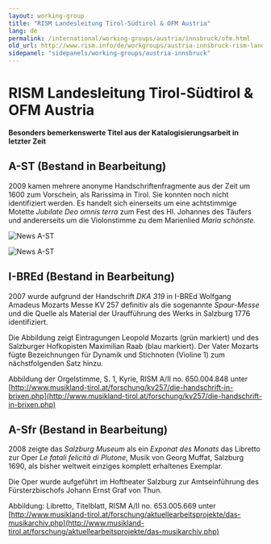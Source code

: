 ```yaml
---
layout: working-group
title: "RISM Landesleitung Tirol-Südtirol & OFM Austria"
lang: de
permalink: /international/working-groups/austria/innsbruck/ofm.html
old_url: http://www.rism.info/de/workgroups/austria-innsbruck-rism-landesleitung-tirol-suedtirol-ofm-austria/home/newsarchiv/bemerkenswerte-titelaufnahmen.html
sidepanel: "sidepanels/working-groups/austria-innsbruck"
---
```


# RISM Landesleitung Tirol-Südtirol & OFM Austria

**Besonders bemerkenswerte Titel aus der Katalogisierungsarbeit in letzter Zeit**

## A-ST (Bestand in Bearbeitung)

2009 kamen mehrere anonyme Handschriftenfragmente aus der Zeit um 1600 zum Vorschein, als Rarissima in Tirol. Sie konnten noch nicht identifiziert werden. Es handelt sich einerseits um eine achtstimmige Motette _Jubilate Deo omnis terra_ zum Fest des Hl. Johannes des Täufers und andererseits um die Violonstimme zu dem Marienlied _Maria schönste._

 ![](/fileadmin/_processed_/csm_MariaSchoenste_no2133_2a08ca062a.jpg "News A-ST")

 ![](/fileadmin/_processed_/csm_JubilateDeo_no2131_d07c8a5c2c.jpg "News A-ST")

## I-BREd (Bestand in Bearbeitung)

2007 wurde aufgrund der Handschrift _DKA 319_ in I-BREd Wolfgang Amadeus Mozarts Messe KV 257 definitiv als die sogenannte _Spaur-Messe_ und die Quelle als Material der Uraufführung des Werks in Salzburg 1776 identifiziert.

Die Abbildung zeigt Eintragungen Leopold Mozarts (grün markiert) und des Salzburger Hofkopisten Maximilian Raab (blau markiert). Der Vater Mozarts fügte Bezeichnungen für Dynamik und Stichnoten (Violine 1) zum nächstfolgenden Satz hinzu.

Abbildung der Orgelstimme, S. 1, Kyrie, RISM A/II no. 650.004.848 unter [http://www.musikland-tirol.at/forschung/kv257/die-handschrift-in-brixen.php](http://www.musikland-tirol.at/forschung/kv257/die-handschrift-in-brixen.php)

## A-Sfr (Bestand in Bearbeitung)

2008 zeigte das _Salzburg Museum_ als ein _Exponat des Monats_ das Libretto zur Oper _Le fatali felicità di Plutone_, Musik von Georg Muffat, Salzburg 1690, als bisher weltweit einziges komplett erhaltenes Exemplar.

Die Oper wurde aufgeführt im Hoftheater Salzburg zur Amtseinführung des Fürsterzbischofs Johann Ernst Graf von Thun.

Abbildung: Libretto, Titelblatt, RISM A/II no. 653.005.669 unter [http://www.musikland-tirol.at/forschung/aktuellearbeitsprojekte/das-musikarchiv.php](http://www.musikland-tirol.at/forschung/aktuellearbeitsprojekte/das-musikarchiv.php)